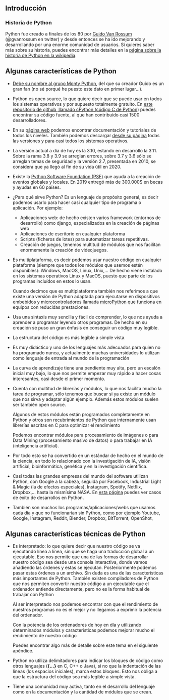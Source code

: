 ## Introducción

### Historia de Python

Python fue creado a finales de los 80 por [Guido Van Rossum](https://es.wikipedia.org/wiki/Guido_van_Rossum)  (@gvanrossum en twitter) y desde entonces se ha ido mejorando y  desarrollando por una enorme comunidad de usuarios. Si quieres saber más sobre su historia, puedes encontrar más detalles en la [página sobre la historia de Python en la wikipedia](https://es.wikipedia.org/wiki/Historia_de_Python).

## Algunas características de Python

* [Debe su nombre al grupo Monty Python](https://docs.Python.org/3/faq/general.html#id19), del que su creador Guido es un gran fan (no sé porqué he puesto este dato en primer lugar...).

* Python es open source, lo que quiere decir que se puede usar en todos los sistemas operativos y por supuesto totalmente gratuito. En [este repositorio de github, llamado cPython (código C de Python)](https://github.com/Python/cPython) puedes encontrar su código fuente, al que han contribuido casi 1500 desarrolladores. 

* En su [página web](https://www.Python.org/) podemos encontrar documentación y tutoriales de todos los niveles. También podemos descargar [desde su página](https://www.Python.org/downloads/) todas las versiones y para casi todos los sistemas operativos.

* La versión actual a día de hoy es la 3.10, estando en desarrollo la 3.11. Sobre la rama 3.8 y 3.9 se arreglan errores, sobre 3.7 y 3.6 sólo se arreglan temas de seguridad y la versión 2.7, presentada en 2010, se considera que ya llegó al fin de su vida útil en 2020.

* Existe la [Python Software Foundation (PSF)](https://www.Python.org/psf-landing/) que ayuda a la creación de eventos globales y locales. En 2019 entregó más de 300.000$ en becas y ayudas en 60 países. 

* ¿Para qué sirve Python?  Es un lenguaje de propósito general, es decir podemos usarlo para hacer casi cualquier tipo de programa o aplicación. Por ejemplo:
    * Aplicaciones web: de hecho existen varios framework (entornos de desarrollo) como django, especializados en la creación de páginas web
    * Aplicaciones de escritorio en cualquier plataforma
    * Scripts (ficheros de lotes) para automatizar tareas repetitivas.
    * Creación de juegos, tenemos multitud de módulos que nos facilitan enormemente la creación de videojuegos.

* Es multiplataforma, es decir podemos usar nuestro código en cualquier plataforma (siempre que todos los módulos que usemos estén disponibles): Windows, MacOS, Linux, Unix,... De hecho viene instalado en los sistemas operativos Linux y MacOS, puesto que parte de los programas incluídos en estos lo usan. 

    Cuando decimos que es multiplataforma también nos referimos a que existe una versión de Python adaptada para ejecutarse en dispositivos embebidos y microcontroladores llamada [microPython](http://microPython.org/) que funciona en equipos con reducidas prestaciones.

* Usa una sintaxis muy sencilla y fácil de comprender, lo que nos ayuda a aprender a programar leyendo otros programas. De hecho en su creación se puso un gran énfasis en conseguir un código muy legible.

* La estructura del código es más legible a simple vista.

* Es muy didáctico y uno de los lenguajes más adecuados para quien no ha programado nunca, y actualmente muchas universidades lo utilizan como lenguaje de entrada al mundo de la programación

* La curva de aprendizaje tiene una pendiente muy alta, pero un escalón inicial muy bajo, lo que nos permite empezar muy rápido a hacer cosas interesantes, casi desde el primer momento.

* Cuenta con multitud de librerías y módulos, lo que nos facilita mucho la tarea de programar, sólo tenemos que buscar si ya existe un módulo que nos sirva y adaptar algún ejemplo. Además estos módulos suelen ser también open source. 

    Algunos de estos módulos están programados completamente en Python y otros son recubrimientos de Python que internamente usan librerías escritas en C para optimizar el rendimiento

    Podemos encontrar módulos para procesamiento de imágenes o para Data Mining (procesamiento masivo de datos) o para trabajar en IA (inteligencia artificial). 

* Por todo esto se ha convertido en un estándar de hecho en el mundo de la ciencia, en todo lo relacionado con la investigación de IA, visión artificial, bioinformática, genética y en la investigación científica.

* Casi todas las grandes empresas del mundo del software utilizan Python, con Google a la cabeza, seguida por Facebook, Industrial Light & Magic (la de efectos especiales), Instagram, Spotify, Netflix, Dropbox,... hasta la mismísima NASA. En [esta página](https://www.Python.org/success-stories/) puedes ver casos de éxito de desarrollos en Python.

* También son muchos los programas/aplicaciones/webs que usamos cada día y que no funcionarían sin Python, como por ejemplo Youtube, Google, Instagram, Reddit, Blender, Dropbox, BitTorrent, OpenShot, 


## Algunas características técnicas de Python


* Es interpretado: lo que quiere decir que nuestro código se va ejecutando línea a línea, sin que se haga una traducción global a un ejecutable. Eso nos permite que una de las formas de desarrollar nuestro código sea desde una consola interactiva, donde vamos añadiendo las órdenes y estas se ejecutan. Posteriormente podemos pasar estas órdenes a un archivo. Sin duda es una de las características más importantes de Python. También existen compiladores de Python que nos permiten convertir nuestro código a un ejecutable que el ordenador entiende directamente, pero no es la forma habitual de trabajar con Python

    Al ser interpretado nos podemos encontrar con que el rendimiento de nuestros programas no es el mejor y no llegamos a exprimir la potencia del ordenador. 

    Con la potencia de los ordenadores de hoy en día y utilizando determinados módulos y características podemos mejorar mucho el rendimiento de nuestro código

    Puedes encontrar algo más de detalle sobre este tema en el siguiente apéndice.

* Python no utiliza delimitadores para indicar los bloques de código como otros lenguajes (**{...}** en C, C++ o Java), si no que la indentación de las líneas (los espacios iniciales), marca estos bloques. Esto nos obliga a que la estructura del código sea más legible a simple vista.

* Tiene una comunidad muy activa, tanto en el desarrollo del lenguaje como en la documentación y la cantidad de módulos que se crean.






